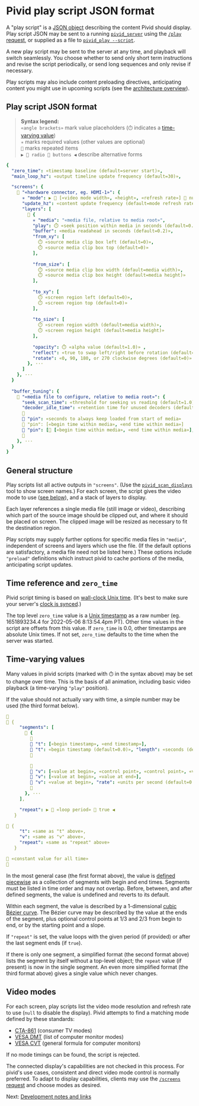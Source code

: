 # Pivid play script JSON format

A "play script" is a [JSON object](https://www.json.org/json-en.html)
describing the content Pivid should display. Play script JSON may be sent to a
running [`pivid_server`](running.md#pivid_server) using the
[`/play` request](protocol.md#play-post---set-play-script-to-control-video-output),
or supplied as a file to [`pivid_play --script`](running.md#pivid_play).

A new play script may be sent to the server at any time, and playback will
switch seamlessly. You choose whether to send only short term instructions
and revise the script periodically, or send long sequences and only revise
if necessary.

Play scripts may also include content preloading directives, anticipating
content you might use in upcoming scripts (see the
[architecture overview](architecture.md)).

## Play script JSON format

> **Syntax legend:**  \
> `«angle brackets»` mark value placeholders (`⏱️` indicates a
> [time-varying value](#time-varying-values))  \
> `✳️` marks required values (other values are optional)  \
> `🔁` marks repeated items  \
> `▶️ 🔘 radio 🔘 buttons ◀️` describe alternative forms

```yaml
{
  "zero_time": «timestamp baseline (default=server start)»,
  "main_loop_hz": «output timeline update frequency (default=30)»,

  "screens": {
    🔁 "«hardware connector, eg. HDMI-1»": {
      ✳️ "mode": ▶️ 🔘 [«video mode width», «height», «refresh rate»] 🔘 null ◀️,
      "update_hz": «content update frequency (default=mode refresh rate)», 
      "layers": [
        🔁 {
          ✳️ "media": "«media file, relative to media root»",
          "play": ⏱️ «seek position within media in seconds (default=0.0)», 
          "buffer": «media readahead in seconds (default=0.2)», 
          "from_xy": [
            ⏱️ «source media clip box left (default=0)»,
            ⏱️ «source media clip box top (default=0)»
          ],
                
          "from_size": [
            ⏱️ «source media clip box width (default=media width)»,
            ⏱️ «source media clip box height (default=media height)»
          ],
                
          "to_xy": [
            ⏱️ «screen region left (default=0)»,
            ⏱️ «screen region top (default=0)»
          ],
                
          "to_size": [
            ⏱️ «screen region width (default=media width)»,
            ⏱️ «screen region height (default=media height)»
          ],
                
          "opacity": ⏱️ «alpha value (default=1.0)» ,
          "reflect": «true to swap left/right before rotation (default=false)»,
          "rotate": «0, 90, 180, or 270 clockwise degrees (default=0)»
        }, ···
      ]
    }, ···
  }
  
  "buffer_tuning": {
    🔁 "«media file to configure, relative to media root»": {
      "seek_scan_time": «threshold for seeking vs reading (default=1.0)», 
      "decoder_idle_time": «retention time for unused decoders (default=1.0)», 
      🔽
      🔘 "pin": «seconds to always keep loaded from start of media»
      🔘 "pin": [«begin time within media», «end time within media»]
      🔘 "pin": [🔁 [«begin time within media», «end time within media»], ···]
      🔼
    }, ···
  }
}
```

## General structure

Play scripts list all active outputs in `"screens"`.
(Use the [`pivid_scan_displays`](running.md#other-tools) tool to show
screen names.) For each screen, the script gives the video mode to use
([see below](#video-modes)), and a stack of layers to display.

Each layer references a single media file (still image or video), describing
which part of the source image should be clipped out, and where it should be
placed on screen. The clipped image will be resized as necessary to fit the
destination region.

Play scripts may supply further options for specific media files in
`"media"`, independent of screens and layers which use the file. (If the
default options are satisfactory, a media file need not be listed here.)
These options include `"preload"` definitions which instruct pivid to
cache portions of the media, anticipating script updates.

## Time reference and `zero_time`

Pivid script timing is based on
[wall-clock Unix time](https://en.wikipedia.org/wiki/Unix_time).
(It's best to make sure your server's
[clock is synced](https://dayne.broderson.org/2020/03/12/the_time_is_now.html).)

The top level `zero_time` value is a
[Unix timestamp](https://www.unixtimestamp.com/) as a raw number
(eg. 1651893234.4 for 2022-05-06 8:13:54.4pm PT). Other time values in
the script are offsets from this value. If `zero_time` is 0.0, other
timestamps are absolute Unix times. If not set, `zero_time` defaults to the
time when the server was started.

## Time-varying values

Many values in pivid scripts (marked with `⏱️` in the syntax above)
may be set to change over time. This is the basis of all animation,
including basic video playback (a time-varying `"play"` position).

If the value should not actually vary with time, a simple number may
be used (the third format below).

```yaml
🔽
🔘 {
     "segments": [
       🔁 {
         🔽
         🔘 "t": [«begin timestamp», «end timestamp»],
         🔘 "t": «begin timestamp (default=0.0)», "length": «seconds (default=infinite)»,
         🔼

         🔽
         🔘 "v": [«value at begin», «control point», «control point», «value at end»],
         🔘 "v": [«value at begin», «value at end»],
         🔘 "v": «value at begin», "rate": «units per second (default=0.0)»,
         🔼
       }, ···
     ],

     "repeat": ▶️ 🔘 «loop period» 🔘 true ◀️
   }

🔘 {
     "t": «same as "t" above»,
     "v": «same as "v" above»,
     "repeat": «same as "repeat" above»
   }

🔘 «constant value for all time»
🔼
```

In the most general case (the first format above), the value is
[defined piecewise](https://en.wikipedia.org/wiki/Piecewise) as
a collection of segments with begin and end times. Segments must be
listed in time order and may not overlap. Before, between, and after defined
segments, the value is undefined and reverts to its default.

Within each segment, the value is described by a 1-dimensional
[cubic Bézier curve](https://en.wikipedia.org/wiki/B%C3%A9zier_curve#Cubic_B%C3%A9zier_curves).
The Bézier curve may be described by the value at the ends of the segment, plus
optional control points at 1/3 and 2/3 from begin to end,
or by the starting point and a slope.

If `"repeat"` is set, the value loops with the given period (if provided)
or after the last segment ends (if `true`).

If there is only one segment, a simplified format (the second format above)
lists the segment by itself without a top-level object; the `repeat` value
(if present) is now in the single segment. An even more simplified format
(the third format above) gives a single value which never changes.

## Video modes

For each screen, play scripts list the video mode resolution and refresh
rate to use (`null` to disable the display). Pivid attempts to find a matching
mode defined by these standards:

* [CTA-861](https://www.cta.tech/Resources/i3-Magazine/i3-Issues/2019/November-December/cta-861-ctas-most-popular-standard)
(consumer TV modes)
* [VESA DMT](https://vesa.org/vesa-standards/) (list of computer monitor modes)
* [VESA CVT](https://en.wikipedia.org/wiki/Coordinated_Video_Timings)
(general formula for computer monitors)

If no mode timings can be found, the script is rejected.

The connected display's capabilities are not checked in this process.
For pivid's use cases, consistent and direct video mode control is normally
preferred. To adapt to display capabilities, clients may use the
[`/screens` request](protocol.md#screens-get---list-video-connectors-and-detected-monitors) and choose modes as desired.

Next: [Development notes and links](notes.md)
